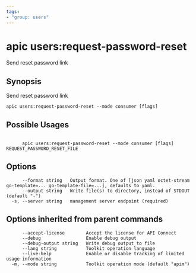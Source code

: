 ```yaml
---
tags:
- "group: users"
---
```

# apic users:request-password-reset

Send reset password link

## Synopsis

Send reset password link

```
apic users:request-password-reset --mode consumer [flags]
```

## Possible Usages

```

      apic users:request-password-reset --mode consumer [flags] REQUEST_PASSWORD_RESET_FILE

```

## Options

```
      --format string   Output format. One of [json yaml octet-stream go-template=... go-template-file=...], defaults to yaml.
      --output string   Write file(s) to directory, instead of STDOUT (default "-")
  -s, --server string   management server endpoint (required)
```

## Options inherited from parent commands

```
      --accept-license        Accept the license for API Connect
      --debug                 Enable debug output
      --debug-output string   Write debug output to file
      --lang string           Toolkit operation language
      --live-help             Enable or disable tracking of limited usage information
  -m, --mode string           Toolkit operation mode (default "apim")
```
